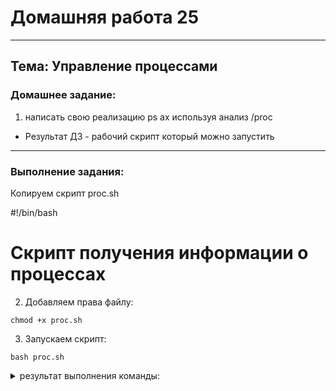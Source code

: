 # Домашняя работа 25
-------------------------------------------------

## Тема: Управление процессами 

### Домашнее задание:
1. написать свою реализацию ps ax используя анализ /proc
*  Результат ДЗ - рабочий скрипт который можно запустить   
---
### Выполнение задания:

Копируем скрипт proc.sh


#!/bin/bash

# Скрипт получения информации о процессах

2. Добавляем права файлу: 

```
chmod +x proc.sh
```
3. Запускаем скрипт:
```
bash proc.sh
```
<details>
<summary> результат выполнения команды: </summary>
```
pvm@pvmsrv:~/otusproc$ sudo bash proc.sh 
PID    | NAME                                     | STATE | USER
1      | systemd                                  | S  | root
2      | kthreadd                                 | S  | root
3      | rcu_gp                                   | I  | root
4      | rcu_par_gp                               | I  | root
5      | slub_flushwq                             | I  | root
6      | netns                                    | I  | root
8      | kworker/0:0H-events_highpri              | I  | root
10     | mm_percpu_wq                             | I  | root
11     | rcu_tasks_rude_                          | S  | root
12     | rcu_tasks_trace                          | S  | root
13     | ksoftirqd/0                              | S  | root
14     | rcu_sched                                | I  | root
15     | migration/0                              | S  | root
16     | idle_inject/0                            | S  | root
18     | cpuhp/0                                  | S  | root
19     | cpuhp/1                                  | S  | root
20     | idle_inject/1                            | S  | root
21     | migration/1                              | S  | root
22     | ksoftirqd/1                              | S  | root
24     | kworker/1:0H-events_highpri              | I  | root
25     | cpuhp/2                                  | S  | root
26     | idle_inject/2                            | S  | root
27     | migration/2                              | S  | root
28     | ksoftirqd/2                              | S  | root
30     | kworker/2:0H-events_highpri              | I  | root
31     | cpuhp/3                                  | S  | root
...
```
</details>


